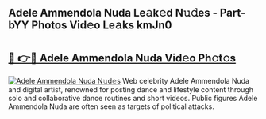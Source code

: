 ## Adele Ammendola Nuda Le𝚊k𝚎d N𝚞𝚍es - Part-bYY Photos Vid𝚎o Le𝚊ks kmJn0

# <h2><a href="http://fbeuf8.evod.top/?m=Adele+Ammendola+Nuda">🔗 👉🔴 Adele Ammendola Nuda Vid𝚎o Ph𝚘t𝚘s</a></h2>

[![Adele Ammendola Nuda N𝚞d𝚎s](https://i.imgur.com/8V9OHl7.gif)](http://fbeuf8.evod.top/?m=Adele+Ammendola+Nuda)
Web celebrity Adele Ammendola Nuda and digital artist, renowned for posting dance and lifestyle content through solo and collaborative dance routines and short videos. Public figures Adele Ammendola Nuda are often seen as targets of political attacks. 
